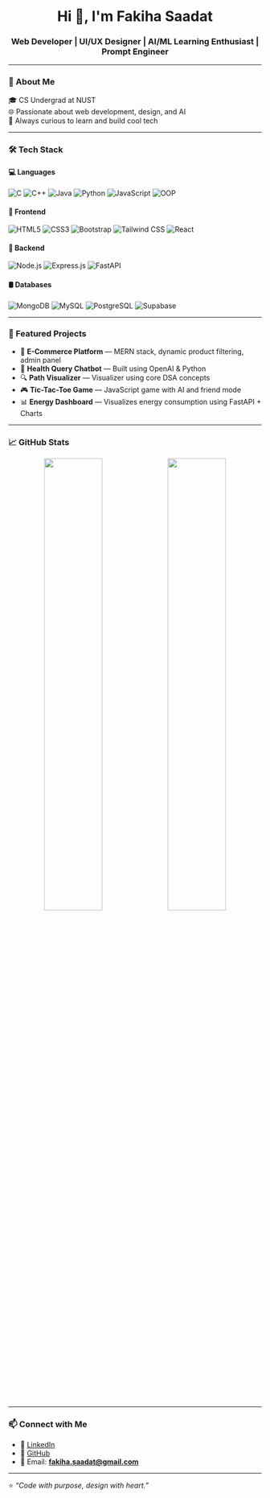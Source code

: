 <h1 align="center">Hi 👋, I'm Fakiha Saadat</h1>
<h3 align="center">Web Developer | UI/UX Designer | AI/ML Learning Enthusiast | Prompt Engineer </h3>

---

### 🚀 About Me

🎓 CS Undergrad at NUST  
🌐 Passionate about web development, design, and AI  
🎯 Always curious to learn and build cool tech  

---

### 🛠️ Tech Stack

#### 💻 Languages
![C](https://img.shields.io/badge/C-00599C?style=flat&logo=c&logoColor=white)
![C++](https://img.shields.io/badge/C++-00599C?style=flat&logo=c%2B%2B&logoColor=white)
![Java](https://img.shields.io/badge/Java-007396?style=flat&logo=java&logoColor=white)
![Python](https://img.shields.io/badge/Python-3776AB?style=flat&logo=python&logoColor=white)
![JavaScript](https://img.shields.io/badge/JavaScript-F7DF1E?style=flat&logo=javascript&logoColor=black)
![OOP](https://img.shields.io/badge/OOP-Paradigm-blueviolet)

#### 🎨 Frontend
![HTML5](https://img.shields.io/badge/HTML5-E34F26?style=flat&logo=html5&logoColor=white)
![CSS3](https://img.shields.io/badge/CSS3-1572B6?style=flat&logo=css3&logoColor=white)
![Bootstrap](https://img.shields.io/badge/Bootstrap-563D7C?style=flat&logo=bootstrap&logoColor=white)
![Tailwind CSS](https://img.shields.io/badge/Tailwind_CSS-38B2AC?style=flat&logo=tailwind-css&logoColor=white)
![React](https://img.shields.io/badge/React-20232a?style=flat&logo=react&logoColor=61dafb)

#### 🔧 Backend
![Node.js](https://img.shields.io/badge/Node.js-339933?style=flat&logo=nodedotjs&logoColor=white)
![Express.js](https://img.shields.io/badge/Express.js-000000?style=flat&logo=express&logoColor=white)
![FastAPI](https://img.shields.io/badge/FastAPI-005571?style=flat&logo=fastapi&logoColor=white)

#### 🛢️ Databases
![MongoDB](https://img.shields.io/badge/MongoDB-4ea94b?style=flat&logo=mongodb&logoColor=white)
![MySQL](https://img.shields.io/badge/MySQL-00758f?style=flat&logo=mysql&logoColor=white)
![PostgreSQL](https://img.shields.io/badge/PostgreSQL-336791?style=flat&logo=postgresql&logoColor=white)
![Supabase](https://img.shields.io/badge/Supabase-3ECF8E?style=flat&logo=supabase&logoColor=white)

---

### 📌 Featured Projects

- 🛒 **E-Commerce Platform** — MERN stack, dynamic product filtering, admin panel  
- 🧠 **Health Query Chatbot** — Built using OpenAI & Python  
- 🔍 **Path Visualizer** — Visualizer using core DSA concepts  
- 🎮 **Tic-Tac-Toe Game** — JavaScript game with AI and friend mode  
- 📊 **Energy Dashboard** — Visualizes energy consumption using FastAPI + Charts

---

### 📈 GitHub Stats

<p align="center">
  <img src="https://github-readme-stats.vercel.app/api?username=FakihaSaadat26&show_icons=true&theme=tokyonight" width="48%" />
  <img src="https://github-readme-stats.vercel.app/api/top-langs/?username=FakihaSaadat26&layout=compact&theme=tokyonight" width="48%" />
</p>

---

### 📫 Connect with Me

- 📎 [LinkedIn](https://www.linkedin.com/in/fakihasaadat/)
- 💼 [GitHub](https://github.com/fakiha-saadat)
- 💌 Email: **fakiha.saadat@gmail.com**

---

⭐ *“Code with purpose, design with heart.”*
